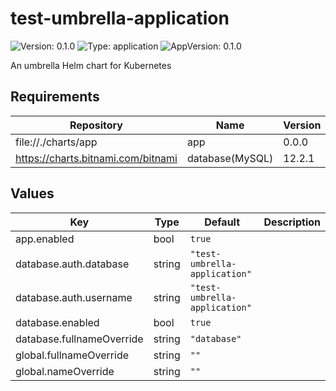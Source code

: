 # test-umbrella-application

![Version: 0.1.0](https://img.shields.io/badge/Version-0.1.0-informational?style=flat-square) ![Type: application](https://img.shields.io/badge/Type-application-informational?style=flat-square) ![AppVersion: 0.1.0](https://img.shields.io/badge/AppVersion-0.1.0-informational?style=flat-square)

An umbrella Helm chart for Kubernetes

## Requirements

| Repository                           | Name            | Version |
| ------------------------------------ | --------------- | ------- |
| file://./charts/app                  | app             | 0.0.0   |
| <https://charts.bitnami.com/bitnami> | database(MySQL) | 12.2.1  |

## Values

| Key                       | Type   | Default                       | Description |
| ------------------------- | ------ | ----------------------------- | ----------- |
| app.enabled               | bool   | `true`                        |             |
| database.auth.database    | string | `"test-umbrella-application"` |             |
| database.auth.username    | string | `"test-umbrella-application"` |             |
| database.enabled          | bool   | `true`                        |             |
| database.fullnameOverride | string | `"database"`                  |             |
| global.fullnameOverride   | string | `""`                          |             |
| global.nameOverride       | string | `""`                          |             |
